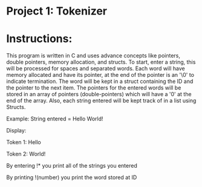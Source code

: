 Project 1: Tokenizer
====================
# Instructions:

This program is written in C and uses advance concepts like pointers, double pointers, memory allocation, and structs.
To start, enter a string, this will be processed for spaces and separated words. Each word will have memory allocated and have its pointer, at the end of the pointer is an '\0' to indicate termination. The word will be kept in a struct containing the ID and the pointer to the next item. The pointers for the entered words will be stored in an array of pointers (double-pointers) which will have a '0' at the end of the array. Also, each string entered will be kept track of in a list using Structs. 

Example: String entered = Hello World!

Display: 

Token 1: Hello

Token 2: World!

By entering !* you print all of the strings you entered

By printing !(number) you print the word stored at ID
